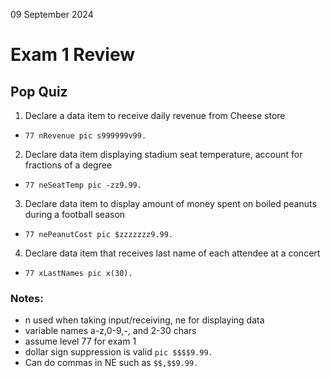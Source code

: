 09 September 2024

# Exam 1 Review

## Pop Quiz

1. Declare a data item to receive daily revenue from Cheese store

- ``77 nRevenue pic s999999v99.``

2. Declare data item displaying stadium seat temperature, account for fractions of a degree

- ``77 neSeatTemp pic -zz9.99.``

3. Declare data item to display amount of money spent on boiled peanuts during a football season

- ``77 nePeanutCost pic $zzzzzzz9.99.``

4. Declare data item that receives last name of each attendee at a concert

- ``77 xLastNames pic x(30).``

### Notes:
- n used when taking input/receiving, ne for displaying data
- variable names a-z,0-9,-, and 2-30 chars
- assume level 77 for exam 1
- dollar sign suppression is valid ``pic $$$$9.99.``
- Can do commas in NE such as ``$$,$$9.99.``
